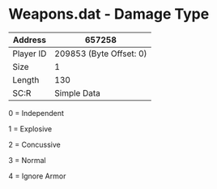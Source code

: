 
#  Weapons.dat - Damage Type
Address   | 657258
----------|-------------
Player ID | 209853 (Byte Offset: 0)
Size 	  | 1
Length 	  | 130
SC:R      | Simple Data

0 = Independent
1 = Explosive
2 = Concussive
3 = Normal
4 = Ignore Armor
